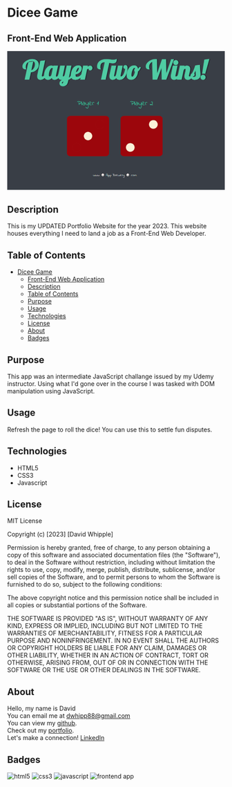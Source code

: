 # Dicee Game

## Front-End Web Application

![app-screenshot](./images/app-screenshot.png)

## Description

This is my UPDATED Portfolio Website for the year 2023. This website houses everything I need to land a job as a Front-End Web Developer.

## Table of Contents

-   [Dicee Game](#dicee-game)
    -   [Front-End Web Application](#front-end-web-application)
    -   [Description](#description)
    -   [Table of Contents](#table-of-contents)
    -   [Purpose](#purpose)
    -   [Usage](#usage)
    -   [Technologies](#technologies)
    -   [License](#license)
    -   [About](#about)
    -   [Badges](#badges)

## Purpose

This app was an intermediate JavaScript challange issued by my Udemy instructor. Using what I'd gone over in the course I was tasked with DOM manipulation using JavaScript.

## Usage

Refresh the page to roll the dice! You can use this to settle fun disputes.

## Technologies

-   HTML5
-   CSS3
-   Javascript

## License

MIT License

Copyright (c) [2023] [David Whipple]

Permission is hereby granted, free of charge, to any person obtaining a copy of this software and associated documentation files (the "Software"), to deal in the Software without restriction, including without limitation the rights to use, copy, modify, merge, publish, distribute, sublicense, and/or sell copies of the Software, and to permit persons to whom the Software is furnished to do so, subject to the following conditions:

The above copyright notice and this permission notice shall be included in all copies or substantial portions of the Software.

THE SOFTWARE IS PROVIDED "AS IS", WITHOUT WARRANTY OF ANY KIND, EXPRESS OR IMPLIED, INCLUDING BUT NOT LIMITED TO THE WARRANTIES OF MERCHANTABILITY, FITNESS FOR A PARTICULAR PURPOSE AND NONINFRINGEMENT. IN NO EVENT SHALL THE AUTHORS OR COPYRIGHT HOLDERS BE LIABLE FOR ANY CLAIM, DAMAGES OR OTHER LIABILITY, WHETHER IN AN ACTION OF CONTRACT, TORT OR OTHERWISE, ARISING FROM, OUT OF OR IN CONNECTION WITH THE SOFTWARE OR THE USE OR OTHER DEALINGS IN THE SOFTWARE.

## About

Hello, my name is David  
You can email me at [dwhipp88@gmail.com](mailto:dwhipp88@gmail.com)  
You can view my [github](https://github.com/D-Whipp).  
Check out my [portfolio](https://splendid-ganache-f82581.netlify.app/).  
Let's make a connection! [LinkedIn](https://www.linkedin.com/in/david-w-079841213/)

## Badges

![html5](https://img.shields.io/badge/html5-HyperTextMarkupLanguage-darkblue)
![css3](https://img.shields.io/badge/css3-CascadingStyleSheets-darkblue)
![javascript](https://img.shields.io/badge/language-javascript-darkblue)
![frontend app](https://img.shields.io/badge/frontend-application-darkblue)
